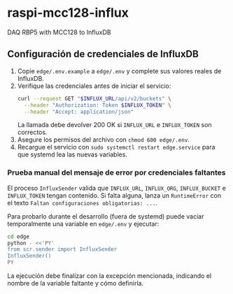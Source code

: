 # raspi-mcc128-influx
DAQ RBP5 with MCC128 to InfluxDB

## Configuración de credenciales de InfluxDB

1. Copie `edge/.env.example` a `edge/.env` y complete sus valores reales de InfluxDB.
2. Verifique las credenciales antes de iniciar el servicio:
   ```bash
   curl --request GET "$INFLUX_URL/api/v2/buckets" \
     --header "Authorization: Token $INFLUX_TOKEN" \
     --header "Accept: application/json"
   ```
   La llamada debe devolver 200 OK si `INFLUX_URL` e `INFLUX_TOKEN` son correctos.
3. Asegure los permisos del archivo con `chmod 600 edge/.env`.
4. Recargue el servicio con `sudo systemctl restart edge.service` para que systemd lea las nuevas variables.

### Prueba manual del mensaje de error por credenciales faltantes

El proceso `InfluxSender` valida que `INFLUX_URL`, `INFLUX_ORG`, `INFLUX_BUCKET` e `INFLUX_TOKEN` tengan contenido. Si falta alguna, lanza un `RuntimeError` con el texto `Faltan configuraciones obligatorias: ...`.

Para probarlo durante el desarrollo (fuera de systemd) puede vaciar temporalmente una variable en `edge/.env` y ejecutar:

```bash
cd edge
python - <<'PY'
from scr.sender import InfluxSender
InfluxSender()
PY
```

La ejecución debe finalizar con la excepción mencionada, indicando el nombre de la variable faltante y cómo definirla.
